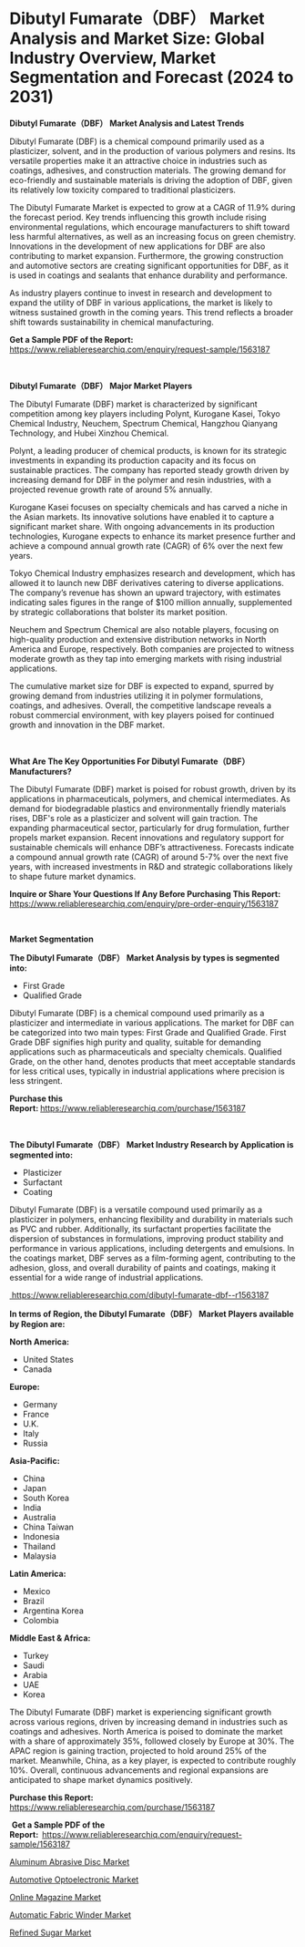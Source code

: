 <p><h1>Dibutyl Fumarate（DBF） Market Analysis and Market Size: Global Industry Overview, Market Segmentation and Forecast (2024 to 2031)</h1></p><p><strong>Dibutyl Fumarate（DBF） Market Analysis and Latest Trends</strong></p>
<p><p>Dibutyl Fumarate (DBF) is a chemical compound primarily used as a plasticizer, solvent, and in the production of various polymers and resins. Its versatile properties make it an attractive choice in industries such as coatings, adhesives, and construction materials. The growing demand for eco-friendly and sustainable materials is driving the adoption of DBF, given its relatively low toxicity compared to traditional plasticizers.</p><p>The Dibutyl Fumarate Market is expected to grow at a CAGR of 11.9% during the forecast period. Key trends influencing this growth include rising environmental regulations, which encourage manufacturers to shift toward less harmful alternatives, as well as an increasing focus on green chemistry. Innovations in the development of new applications for DBF are also contributing to market expansion. Furthermore, the growing construction and automotive sectors are creating significant opportunities for DBF, as it is used in coatings and sealants that enhance durability and performance.</p><p>As industry players continue to invest in research and development to expand the utility of DBF in various applications, the market is likely to witness sustained growth in the coming years. This trend reflects a broader shift towards sustainability in chemical manufacturing.</p></p>
<p><strong>Get a Sample PDF of the Report:&nbsp;</strong> <a href="https://www.reliableresearchiq.com/enquiry/request-sample/1563187">https://www.reliableresearchiq.com/enquiry/request-sample/1563187</a></p>
<p>&nbsp;</p>
<p><strong>Dibutyl Fumarate（DBF） Major Market Players</strong></p>
<p><p>The Dibutyl Fumarate (DBF) market is characterized by significant competition among key players including Polynt, Kurogane Kasei, Tokyo Chemical Industry, Neuchem, Spectrum Chemical, Hangzhou Qianyang Technology, and Hubei Xinzhou Chemical. </p><p>Polynt, a leading producer of chemical products, is known for its strategic investments in expanding its production capacity and its focus on sustainable practices. The company has reported steady growth driven by increasing demand for DBF in the polymer and resin industries, with a projected revenue growth rate of around 5% annually.</p><p>Kurogane Kasei focuses on specialty chemicals and has carved a niche in the Asian markets. Its innovative solutions have enabled it to capture a significant market share. With ongoing advancements in its production technologies, Kurogane expects to enhance its market presence further and achieve a compound annual growth rate (CAGR) of 6% over the next few years.</p><p>Tokyo Chemical Industry emphasizes research and development, which has allowed it to launch new DBF derivatives catering to diverse applications. The company’s revenue has shown an upward trajectory, with estimates indicating sales figures in the range of $100 million annually, supplemented by strategic collaborations that bolster its market position.</p><p>Neuchem and Spectrum Chemical are also notable players, focusing on high-quality production and extensive distribution networks in North America and Europe, respectively. Both companies are projected to witness moderate growth as they tap into emerging markets with rising industrial applications.</p><p>The cumulative market size for DBF is expected to expand, spurred by growing demand from industries utilizing it in polymer formulations, coatings, and adhesives. Overall, the competitive landscape reveals a robust commercial environment, with key players poised for continued growth and innovation in the DBF market.</p></p>
<p>&nbsp;</p>
<p><strong>What Are The Key Opportunities For Dibutyl Fumarate（DBF） Manufacturers?</strong></p>
<p><p>The Dibutyl Fumarate (DBF) market is poised for robust growth, driven by its applications in pharmaceuticals, polymers, and chemical intermediates. As demand for biodegradable plastics and environmentally friendly materials rises, DBF's role as a plasticizer and solvent will gain traction. The expanding pharmaceutical sector, particularly for drug formulation, further propels market expansion. Recent innovations and regulatory support for sustainable chemicals will enhance DBF’s attractiveness. Forecasts indicate a compound annual growth rate (CAGR) of around 5-7% over the next five years, with increased investments in R&D and strategic collaborations likely to shape future market dynamics.</p></p>
<p><strong>Inquire or Share Your Questions If Any Before Purchasing This Report:</strong> <a href="https://www.reliableresearchiq.com/enquiry/pre-order-enquiry/1563187">https://www.reliableresearchiq.com/enquiry/pre-order-enquiry/1563187</a></p>
<p>&nbsp;</p>
<p><strong>Market Segmentation</strong></p>
<p><strong>The Dibutyl Fumarate（DBF） Market Analysis by types is segmented into:</strong></p>
<p><ul><li>First Grade</li><li>Qualified Grade</li></ul></p>
<p><p>Dibutyl Fumarate (DBF) is a chemical compound used primarily as a plasticizer and intermediate in various applications. The market for DBF can be categorized into two main types: First Grade and Qualified Grade. First Grade DBF signifies high purity and quality, suitable for demanding applications such as pharmaceuticals and specialty chemicals. Qualified Grade, on the other hand, denotes products that meet acceptable standards for less critical uses, typically in industrial applications where precision is less stringent.</p></p>
<p><strong>Purchase this Report:&nbsp;</strong><a href="https://www.reliableresearchiq.com/purchase/1563187">https://www.reliableresearchiq.com/purchase/1563187</a></p>
<p>&nbsp;</p>
<p><strong>The Dibutyl Fumarate（DBF） Market Industry Research by Application is segmented into:</strong></p>
<p><ul><li>Plasticizer</li><li>Surfactant</li><li>Coating</li></ul></p>
<p><p>Dibutyl Fumarate (DBF) is a versatile compound used primarily as a plasticizer in polymers, enhancing flexibility and durability in materials such as PVC and rubber. Additionally, its surfactant properties facilitate the dispersion of substances in formulations, improving product stability and performance in various applications, including detergents and emulsions. In the coatings market, DBF serves as a film-forming agent, contributing to the adhesion, gloss, and overall durability of paints and coatings, making it essential for a wide range of industrial applications.</p></p>
<p><a href="https://www.reliableresearchiq.com/dibutyl-fumarate-dbf--r1563187">&nbsp;https://www.reliableresearchiq.com/dibutyl-fumarate-dbf--r1563187</a></p>
<p><strong>In terms of Region, the Dibutyl Fumarate（DBF） Market Players available by Region are:</strong></p>
<p>
    <p> <strong> North America: </strong>
        <ul>
            <li>United States</li>
            <li>Canada</li>
        </ul>
        </p> 
    <p> <strong> Europe: </strong>
        <ul>
            <li>Germany</li>
            <li>France</li>
            <li>U.K.</li>
            <li>Italy</li>
            <li>Russia</li>
        </ul>
        </p> 
    <p> <strong> Asia-Pacific: </strong>
        <ul>
            <li>China</li>
            <li>Japan</li>
            <li>South Korea</li>
            <li>India</li>
            <li>Australia</li>
            <li>China Taiwan</li>
            <li>Indonesia</li>
            <li>Thailand</li>
            <li>Malaysia</li>
        </ul>
        </p> 
    <p> <strong> Latin America: </strong>
        <ul>
            <li>Mexico</li>
            <li>Brazil</li>
            <li>Argentina Korea</li>
            <li>Colombia</li>
        </ul>
        </p> 
    <p> <strong> Middle East & Africa: </strong>
        <ul>
            <li>Turkey</li>
            <li>Saudi</li>
            <li>Arabia</li>
            <li>UAE</li>
            <li>Korea</li>
        </ul>
    </p>
    </p>
<p><p>The Dibutyl Fumarate (DBF) market is experiencing significant growth across various regions, driven by increasing demand in industries such as coatings and adhesives. North America is poised to dominate the market with a share of approximately 35%, followed closely by Europe at 30%. The APAC region is gaining traction, projected to hold around 25% of the market. Meanwhile, China, as a key player, is expected to contribute roughly 10%. Overall, continuous advancements and regional expansions are anticipated to shape market dynamics positively.</p></p>
<p><strong>Purchase this Report: </strong><a href="https://www.reliableresearchiq.com/purchase/1563187">https://www.reliableresearchiq.com/purchase/1563187</a></p>
<p>&nbsp;<strong>Get a Sample PDF of the Report:&nbsp;&nbsp;</strong><a href="https://www.reliableresearchiq.com/enquiry/request-sample/1563187">https://www.reliableresearchiq.com/enquiry/request-sample/1563187</a></p>
<p><strong></strong></p>
<p><p><a href="https://issuu.com/reportprime-2/docs/aluminum-abrasive-disc-market-size-_787776149791ef">Aluminum Abrasive Disc Market</a></p><p><a href="https://medium.com/@mdinislamsheik/global-automotive-optoelectronic-market-is-projected-to-grow-at-a-cagr-of-7-9-ec193e7801ca?postPublishedType=repub">Automotive Optoelectronic Market</a></p><p><a href="https://www.linkedin.com/pulse/global-online-magazine-market-size-trends-analysis-regional-outlook-no2ac">Online Magazine Market</a></p><p><a href="https://issuu.com/reportprime-2/docs/automatic-fabric-winder-market-size_ddfdc11e1a8a5b">Automatic Fabric Winder Market</a></p><p><a href="https://www.linkedin.com/pulse/global-refined-sugar-market-focus-product-type-cane-sourcesugar-f19yf?trackingId=RLgw9CbGQYCHUjLq1FI%2Fkw%3D%3D">Refined Sugar Market</a></p></p>